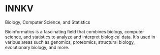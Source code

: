 # INNKV
Biology, Computer Science, and Statistics 


Bioinformatics is a fascinating field that combines biology, computer science, and statistics to analyze and interpret biological data. It's used in various areas such as genomics, proteomics, structural biology, evolutionary biology, and more. 
